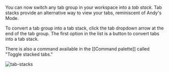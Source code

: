 You can now switch any tab group in your workspace into a _tab stack_. Tab stacks provide an alternative way to view your tabs, reminiscent of Andy's Mode.

To convert a tab group into a tab stack, click the tab dropdown arrow at the end of the tab group. The first option in the list is a button to convert
tabs into a tab stack.

There is also a command available in the [[Command palette]] called "Toggle stacked tabs."

![tab-stacks](https://user-images.githubusercontent.com/693981/188205363-0f24b2a5-3706-4a8c-b38b-7a66baa68ce6.gif)

